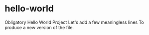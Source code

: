 # hello-world
Obligatory Hello World Project
Let's add a few meaningless lines
To produce a new version of the file.
